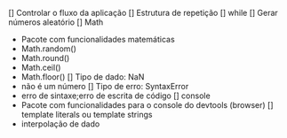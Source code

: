 [] Controlar o fluxo da aplicação
[] Estrutura de repetição
  [] while
[] Gerar números aleatório
[] Math
  - Pacote com funcionalidades matemáticas
  - Math.random()
  - Math.round()
  - Math.ceil() 
  - Math.floor()
[] Tipo de dado: NaN
  - não é um número
[] Tipo de erro: SyntaxError
  - erro de sintaxe;erro de escrita de código
[] console
  - Pacote com funcionalidades para o console do devtools (browser)
[] template literals ou template strings
  - interpolação de dado